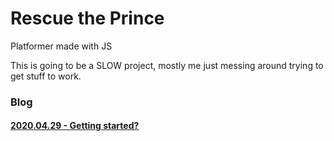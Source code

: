 # Rescue the Prince
Platformer made with JS

This is going to be a SLOW project, mostly me just messing around trying to get stuff to work.

### Blog
#### [2020.04.29 - Getting started?](/_pages/2020.04.29.md)
